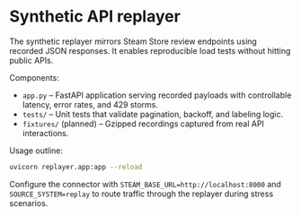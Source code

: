 # Synthetic API replayer

The synthetic replayer mirrors Steam Store review endpoints using recorded JSON
responses. It enables reproducible load tests without hitting public APIs.

Components:

* `app.py` – FastAPI application serving recorded payloads with controllable
  latency, error rates, and 429 storms.
* `tests/` – Unit tests that validate pagination, backoff, and labeling logic.
* `fixtures/` (planned) – Gzipped recordings captured from real API
  interactions.

Usage outline:

```bash
uvicorn replayer.app:app --reload
```

Configure the connector with `STEAM_BASE_URL=http://localhost:8000` and
`SOURCE_SYSTEM=replay` to route traffic through the replayer during stress
scenarios.
